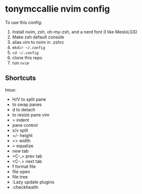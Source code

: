 # tonymccallie nvim config
To use this config:
1. Install nvim, zsh, oh-my-zsh, and a nerd font (I like MesloLGS)
2. Make zsh default console
3. alias vim to nvim in .zshrc
4. `mkdir ~/.config`
5. `cd ~/.config`
6. clone this repo
7. run `nvim`

## Shortcuts
tmux:
  - <C-s> H/V to split pane
  - <C-hjkl> to swap panes
  - <C-s> d to detach
  - <C-s> <opt-arrow> to resize pane
vim
  - = indent
  - <C-w> pane control
  - <C-w> s/v split
  - <C-w> +/- height
  - <C-w> <> width
  - <C-w> = equalize
  - <C-t> new tab
  - <C-,> prev tab
  - <C-.> next tab
  - <leader>f format file
  - <C-p> file open
  - <C-n> file tree
  - :Lazy update plugins
  - :checkhealth
